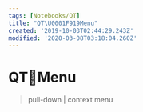 ```yaml
---
tags: [Notebooks/QT]
title: "QT\U0001F919Menu"
created: '2019-10-03T02:44:29.243Z'
modified: '2020-03-08T03:18:04.260Z'
---
```


# QT:call_me_hand:Menu

> pull-down | context menu


